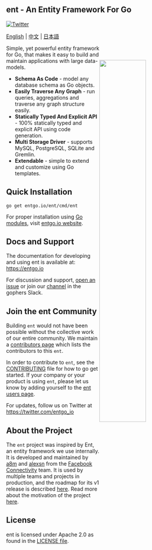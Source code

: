 ## ent - An Entity Framework For Go

[![Twitter](https://img.shields.io/twitter/url/https/twitter.com/entgo_io.svg?style=social&label=Follow%20%40entgo_io)](https://twitter.com/entgo_io)

[English](README.md) | [中文](README_zh.md) | [日本語](README_jp.md)

<img width="50%"
align="right"
style="display: block; margin:40px auto;"
src="https://s3.eu-central-1.amazonaws.com/entgo.io/assets/gopher_graph.png"/>

Simple, yet powerful entity framework for Go, that makes it easy to build and maintain applications
with large data-models.

- **Schema As Code** - model any database schema as Go objects.
- **Easily Traverse Any Graph** - run queries, aggregations and traverse any graph structure easily.
- **Statically Typed And Explicit API** - 100% statically typed and explicit API using code generation.
- **Multi Storage Driver** - supports MySQL, PostgreSQL, SQLite and Gremlin.
- **Extendable** - simple to extend and customize using Go templates.

## Quick Installation
```console
go get entgo.io/ent/cmd/ent
```

For proper installation using [Go modules], visit [entgo.io website][entgo instal].

## Docs and Support
The documentation for developing and using ent is available at: https://entgo.io

For discussion and support, [open an issue](https://github.com/ent/ent/issues/new/choose) or join our [channel](https://gophers.slack.com/archives/C01FMSQDT53) in the gophers Slack.

## Join the ent Community
Building `ent` would not have been possible without the collective work of our entire community. We maintain a [contributors page](doc/md/contributors.md)
which lists the contributors to this `ent`. 

In order to contribute to `ent`, see the [CONTRIBUTING](CONTRIBUTING.md) file for how to go get started.
If your company or your product is using `ent`, please let us know by adding yourself to the [ent users page](https://github.com/ent/ent/wiki/ent-users).

For updates, follow us on Twitter at https://twitter.com/entgo_io



## About the Project
The `ent` project was inspired by Ent, an entity framework we use internally. It is developed and maintained
by [a8m](https://github.com/a8m) and [alexsn](https://github.com/alexsn)
from the [Facebook Connectivity][fbc] team. It is used by multiple teams and projects in production,
and the roadmap for its v1 release is described [here](https://github.com/ent/ent/issues/46).
Read more about the motivation of the project [here](https://entgo.io/blog/2019/10/03/introducing-ent).

## License
ent is licensed under Apache 2.0 as found in the [LICENSE file](LICENSE).


[entgo instal]: https://entgo.io/docs/code-gen/#version-compatibility-between-entc-and-ent
[Go modules]: https://github.com/golang/go/wiki/Modules#quick-start
[fbc]: https://connectivity.fb.com
